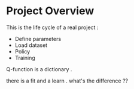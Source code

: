 # Project Overview

This is the life cycle of a real project : 
* Define parameters
* Load dataset 
* Policy
* Training

Q-function is a dictionary . 

there is a fit and a learn . what's the difference ?? 